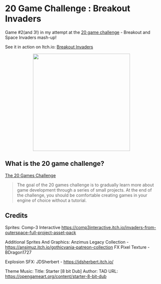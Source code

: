 # 20 Game Challenge : Breakout Invaders

Game #2(and 3!) in my attempt at the [20 game challenge](https://20_games_challenge.gitlab.io/challenge/) - Breakout and Space Invaders mash-up!

See it in action on Itch.io:  [Breakout Invaders](https://daddio-dragonslayer.itch.io/breakout-invaders)

<p align="center">
  <img height="320" src="https://res.cloudinary.com/dbgabg3vb/image/upload/v1757410862/Breakout_Invaders_2025_09_09_11_39_52_y8ecmi.png" />
</p>


## What is the 20 game challenge?

[The 20 Games Challenge](https://20_games_challenge.gitlab.io/how/)

> The goal of the 20 games challenge is to gradually learn more about game development through a series of small projects.
> At the end of the challenge, you should be comfortable creating games in your engine of choice without a tutorial.


## Credits

Sprites:
	Comp-3 Interactive
	https://comp3interactive.itch.io/invaders-from-outerspace-full-project-asset-pack
	
Additional Sprites And Graphics:
	Anzimus Legacy Collection - https://ansimuz.itch.io/gothicvania-patreon-collection
	FX Pixel Texture - BDragon1727
	
Explosion SFX:
	JDSherbert - https://jdsherbert.itch.io/	
	
Theme Music:
Title:
	Starter [8 bit Dub]
Author:
	TAD
URL:
	https://opengameart.org/content/starter-8-bit-dub

